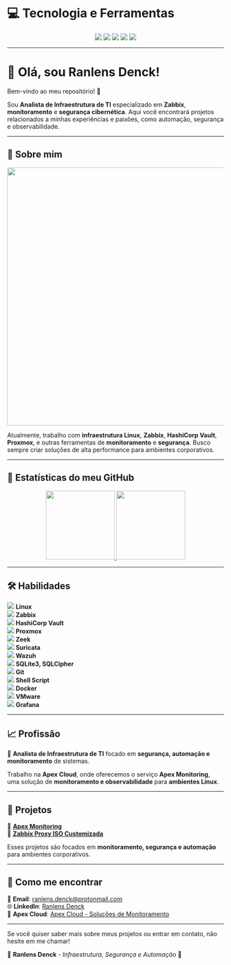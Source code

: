 # 💻 Tecnologia e Ferramentas  

<p align="center">
  <a href="https://www.linux.org/"><img src="https://img.shields.io/badge/Linux-Server-blue?style=for-the-badge&logo=linux"/></a>
  <a href="https://www.zabbix.com/"><img src="https://img.shields.io/badge/Zabbix-7.0-red?style=for-the-badge&logo=zabbix"/></a>
  <a href="https://www.hashicorp.com/products/vault"><img src="https://img.shields.io/badge/HashiCorp%20Vault-1.9-yellow?style=for-the-badge&logo=hashicorp"/></a>
  <a href="https://github.com/rsdenck"><img src="https://img.shields.io/badge/GitHub-Dev-black?style=for-the-badge&logo=github"/></a>
  <a href="https://www.docker.com/"><img src="https://img.shields.io/badge/Docker-Container-blue?style=for-the-badge&logo=docker"/></a>
</p>

---

# 👋 Olá, sou **Ranlens Denck**!  

Bem-vindo ao meu repositório! 🚀  

Sou **Analista de Infraestrutura de TI** especializado em **Zabbix**, **monitoramento** e **segurança cibernética**. Aqui você encontrará projetos relacionados a minhas experiências e paixões, como automação, segurança e observabilidade.

---

## 📌 Sobre mim  

<p align="center">
  <img src="https://camo.githubusercontent.com/f3d1844ae6b25ed2014a4cc0c2c06e43791ef47db2f99aa3cc76279d0c4c80e2/68747470733a2f2f6469676974616c65646765746563682e696e2f696d616765732f42616e6e65725f30325f6e65772e676966" width="600"/>
</p>

Atualmente, trabalho com **infraestrutura Linux**, **Zabbix**, **HashiCorp Vault**, **Proxmox**, e outras ferramentas de **monitoramento** e **segurança**. Busco sempre criar soluções de alta performance para ambientes corporativos.

---

## 🚀 Estatísticas do meu GitHub  

<div align="center">
  <a href="https://github.com/rsdenck">
    <img height="160em" src="https://github-readme-stats.vercel.app/api?username=rsdenck&show_icons=true&theme=radical&include_all_commits=true&count_private=true&hide_title=true&hide=prs"/>
    <img height="160em" src="https://github-readme-stats.vercel.app/api/top-langs/?username=rsdenck&layout=compact&langs_count=8&theme=radical"/>
  </a>
</div>

---

## 🛠️ Habilidades  

<img src="https://img.shields.io/badge/Linux-FCC624?style=flat-square&logo=linux&logoColor=black"/> **Linux**  
<img src="https://img.shields.io/badge/Zabbix-7.0-red?style=flat-square&logo=zabbix"/> **Zabbix**  
<img src="https://img.shields.io/badge/HashiCorp%20Vault-1.9-yellow?style=flat-square&logo=hashicorp"/> **HashiCorp Vault**  
<img src="https://img.shields.io/badge/Proxmox-6.3-orange?style=flat-square&logo=proxmox"/> **Proxmox**  
<img src="https://img.shields.io/badge/Zeek-FFD700?style=flat-square&logo=zeek"/> **Zeek**  
<img src="https://img.shields.io/badge/Suricata-ff4500?style=flat-square&logo=suricata"/> **Suricata**  
<img src="https://img.shields.io/badge/Wazuh-0052CC?style=flat-square&logo=wazuh"/> **Wazuh**  
<img src="https://img.shields.io/badge/SQLite-07405E?style=flat-square&logo=sqlite&logoColor=white"/> **SQLite3, SQLCipher**  
<img src="https://img.shields.io/badge/Git-F05032?style=flat-square&logo=git&logoColor=white"/> **Git**  
<img src="https://img.shields.io/badge/Shell_Script-121011?style=flat-square&logo=gnu-bash&logoColor=white"/> **Shell Script**  
<img src="https://img.shields.io/badge/Docker-2496ED?style=flat-square&logo=docker&logoColor=white"/> **Docker**  
<img src="https://img.shields.io/badge/VMware-607078?style=flat-square&logo=vmware&logoColor=white"/> **VMware**  
<img src="https://img.shields.io/badge/Grafana-F46800?style=flat-square&logo=grafana&logoColor=white"/> **Grafana**  

---

## 📈 Profissão  

💼 **Analista de Infraestrutura de TI** focado em **segurança, automação e monitoramento** de sistemas.  

Trabalho na **Apex Cloud**, onde oferecemos o serviço **Apex Monitoring**, uma solução de **monitoramento e observabilidade** para **ambientes Linux**.

---

## 🚀 Projetos  

🔹 **[Apex Monitoring](https://github.com/rsdenck/apex-monitoring)**  
🔹 **[Zabbix Proxy ISO Customizada](https://github.com/rsdenck/ZalpaOS)**  

Esses projetos são focados em **monitoramento, segurança e automação** para ambientes corporativos.

---

## 📅 Como me encontrar  

📧 **Email**: ranlens.denck@protonmail.com  
🌐 **LinkedIn**: [Ranlens Denck](https://www.linkedin.com/in/ranlensdenck)  
💼 **Apex Cloud**: [Apex Cloud - Soluções de Monitoramento](https://rsdenck.github.io/apex.cloud/)  

---

Se você quiser saber mais sobre meus projetos ou entrar em contato, não hesite em me chamar!  

🔹 **Ranlens Denck** - *Infraestrutura, Segurança e Automação* 🚀  

